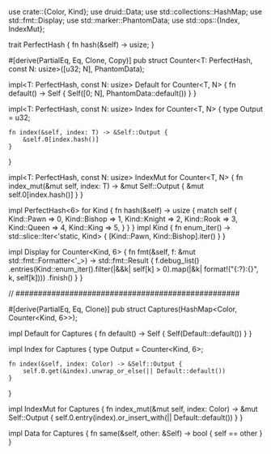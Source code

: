 use crate::{Color, Kind};
use druid::Data;
use std::collections::HashMap;
use std::fmt::Display;
use std::marker::PhantomData;
use std::ops::{Index, IndexMut};

trait PerfectHash<const N: usize> {
    fn hash(&self) -> usize;
}

#[derive(PartialEq, Eq, Clone, Copy)]
pub struct Counter<T: PerfectHash<N>, const N: usize>([u32; N], PhantomData<T>);

impl<T: PerfectHash<N>, const N: usize> Default for Counter<T, N> {
    fn default() -> Self {
        Self([0; N], PhantomData::default())
    }
}

impl<T: PerfectHash<N>, const N: usize> Index<T> for Counter<T, N> {
    type Output = u32;

    fn index(&self, index: T) -> &Self::Output {
        &self.0[index.hash()]
    }
}

impl<T: PerfectHash<N>, const N: usize> IndexMut<T> for Counter<T, N> {
    fn index_mut(&mut self, index: T) -> &mut Self::Output {
        &mut self.0[index.hash()]
    }
}

impl PerfectHash<6> for Kind {
    fn hash(&self) -> usize {
        match self {
            Kind::Pawn => 0,
            Kind::Bishop => 1,
            Kind::Knight => 2,
            Kind::Rook => 3,
            Kind::Queen => 4,
            Kind::King => 5,
        }
    }
}
impl Kind {
    fn enum_iter() -> std::slice::Iter<'static, Kind> {
        [Kind::Pawn, Kind::Bishop].iter()
    }
}

impl Display for Counter<Kind, 6> {
    fn fmt(&self, f: &mut std::fmt::Formatter<'_>) -> std::fmt::Result {
        f.debug_list()
            .entries(Kind::enum_iter().filter(|&&k| self[k] > 0).map(|&k| format!("{:?}:{}", k, self[k])))
            .finish()
    }
}


// ##################################################

#[derive(PartialEq, Eq, Clone)]
pub struct Captures(HashMap<Color, Counter<Kind, 6>>);

impl Default for Captures {
    fn default() -> Self {
        Self(Default::default())
    }
}

impl Index<Color> for Captures {
    type Output = Counter<Kind, 6>;

    fn index(&self, index: Color) -> &Self::Output {
        self.0.get(&index).unwrap_or_else(|| Default::default())
    }
}

impl IndexMut<Color> for Captures {
    fn index_mut(&mut self, index: Color) -> &mut Self::Output {
        self.0.entry(index).or_insert_with(|| Default::default())
    }
}

impl Data for Captures {
    fn same(&self, other: &Self) -> bool {
        self == other
    }
}
